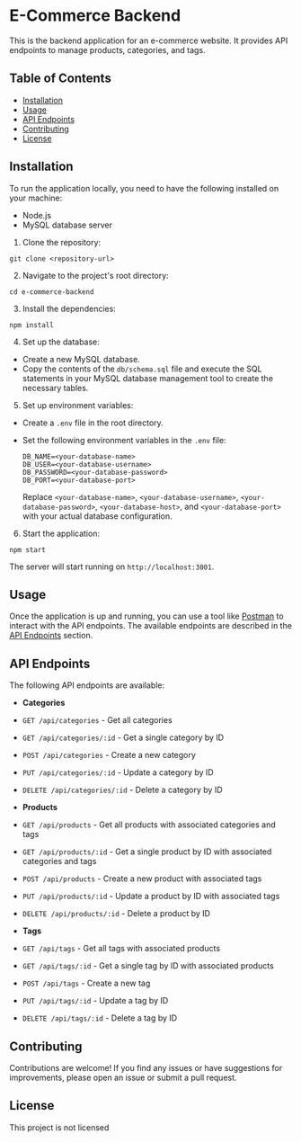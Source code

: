 # E-Commerce Backend

This is the backend application for an e-commerce website. It provides API endpoints to manage products, categories, and tags.

## Table of Contents

- [Installation](#installation)
- [Usage](#usage)
- [API Endpoints](#api-endpoints)
- [Contributing](#contributing)
- [License](#license)

## Installation

To run the application locally, you need to have the following installed on your machine:

- Node.js
- MySQL database server

1. Clone the repository:

`git clone <repository-url>`

2. Navigate to the project's root directory:

`cd e-commerce-backend`


3. Install the dependencies:

`npm install`


4. Set up the database:

- Create a new MySQL database.
- Copy the contents of the `db/schema.sql` file and execute the SQL statements in your MySQL database management tool to create the necessary tables.

5. Set up environment variables:

- Create a `.env` file in the root directory.
- Set the following environment variables in the `.env` file:

  ```env
  DB_NAME=<your-database-name>
  DB_USER=<your-database-username>
  DB_PASSWORD=<your-database-password>
  DB_PORT=<your-database-port>
  ```

  Replace `<your-database-name>`, `<your-database-username>`, `<your-database-password>`, `<your-database-host>`, and `<your-database-port>` with your actual database configuration.

6. Start the application:

`npm start`


The server will start running on `http://localhost:3001`.

## Usage

Once the application is up and running, you can use a tool like [Postman](https://www.postman.com/) to interact with the API endpoints. The available endpoints are described in the [API Endpoints](#api-endpoints) section.

## API Endpoints

The following API endpoints are available:

- **Categories**
- `GET /api/categories` - Get all categories
- `GET /api/categories/:id` - Get a single category by ID
- `POST /api/categories` - Create a new category
- `PUT /api/categories/:id` - Update a category by ID
- `DELETE /api/categories/:id` - Delete a category by ID

- **Products**
- `GET /api/products` - Get all products with associated categories and tags
- `GET /api/products/:id` - Get a single product by ID with associated categories and tags
- `POST /api/products` - Create a new product with associated tags
- `PUT /api/products/:id` - Update a product by ID with associated tags
- `DELETE /api/products/:id` - Delete a product by ID

- **Tags**
- `GET /api/tags` - Get all tags with associated products
- `GET /api/tags/:id` - Get a single tag by ID with associated products
- `POST /api/tags` - Create a new tag
- `PUT /api/tags/:id` - Update a tag by ID
- `DELETE /api/tags/:id` - Delete a tag by ID

## Contributing

Contributions are welcome! If you find any issues or have suggestions for improvements, please open an issue or submit a pull request.

## License

This project is not licensed
